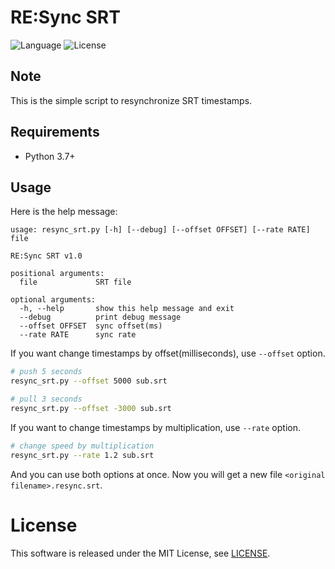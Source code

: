 RE:Sync SRT
===========

![Language](https://shields.io/github/languages/top/nuridol/resync_srt)
![License](https://shields.io/github/license/nuridol/resync_srt)

Note
----

This is the simple script to resynchronize SRT timestamps.

Requirements
------------

- Python 3.7+

Usage
-----

Here is the help message:

```Shell
usage: resync_srt.py [-h] [--debug] [--offset OFFSET] [--rate RATE] file

RE:Sync SRT v1.0

positional arguments:
  file             SRT file

optional arguments:
  -h, --help       show this help message and exit
  --debug          print debug message
  --offset OFFSET  sync offset(ms)
  --rate RATE      sync rate
```

If you want change timestamps by offset(milliseconds), use `--offset` option.

```bash
# push 5 seconds
resync_srt.py --offset 5000 sub.srt

# pull 3 seconds
resync_srt.py --offset -3000 sub.srt
```

If you want to change timestamps by multiplication, use `--rate` option.

```bash
# change speed by multiplication
resync_srt.py --rate 1.2 sub.srt
```

And you can use both options at once. Now you will get a new file `<original filename>.resync.srt`.

# License

This software is released under the MIT License, see [LICENSE](LICENSE).
